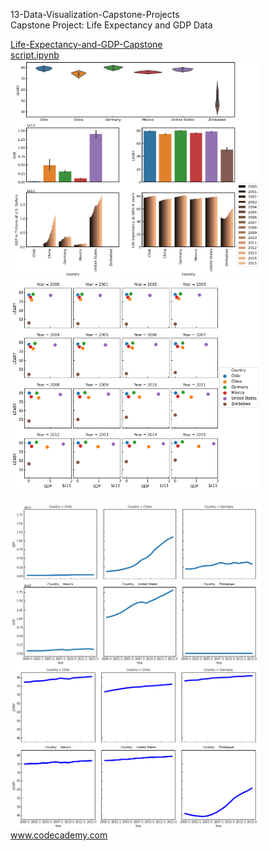 

<p>13-Data-Visualization-Capstone-Projects</br>
Capstone Project: Life Expectancy and GDP Data</p>

<div style="float:left">
<a href="global_data_capstone_project.ipynb">
Life-Expectancy-and-GDP-Capstone</br>
script.ipynb</br>
<img src="Life-Expectancy-and-GDP-Capstone/img/overview_plot.png" alt="img" width="400px">
<img src="Life-Expectancy-and-GDP-Capstone/img/GDP_LEABY.png" alt="img" width="400px" "></a></br></br>
<img src="Life-Expectancy-and-GDP-Capstone/img/GDP.png" alt="img" width="400px" align="left"></a>
<img src="Life-Expectancy-and-GDP-Capstone/img/LEABY.png" alt="img" width="400px" align="left"></a>

</div>

</br></br></br></br></br></br></br></br></br></br></br></br>
www.codecademy.com

